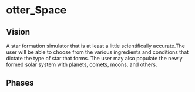 # otter_Space

## Vision
A star formation simulator that is at least a little scientifically accurate.The user will be able to choose from the various ingredients and conditions that dictate the type of star that forms. The user may also populate the newly formed solar system with planets, comets, moons, and others.

## Phases
